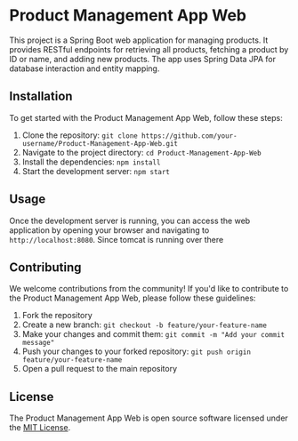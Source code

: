 # Product Management App Web

This project is a Spring Boot web application for managing products. It provides RESTful endpoints for retrieving all products, fetching a product by ID or name, and adding new products. The app uses Spring Data JPA for database interaction and entity mapping.

## Installation

To get started with the Product Management App Web, follow these steps:

1. Clone the repository: `git clone https://github.com/your-username/Product-Management-App-Web.git`
2. Navigate to the project directory: `cd Product-Management-App-Web`
3. Install the dependencies: `npm install`
4. Start the development server: `npm start`

## Usage

Once the development server is running, you can access the web application by opening your browser and navigating to `http://localhost:8080`. Since tomcat is running over there

## Contributing

We welcome contributions from the community! If you'd like to contribute to the Product Management App Web, please follow these guidelines:

1. Fork the repository
2. Create a new branch: `git checkout -b feature/your-feature-name`
3. Make your changes and commit them: `git commit -m "Add your commit message"`
4. Push your changes to your forked repository: `git push origin feature/your-feature-name`
5. Open a pull request to the main repository

## License

The Product Management App Web is open source software licensed under the [MIT License](LICENSE).
